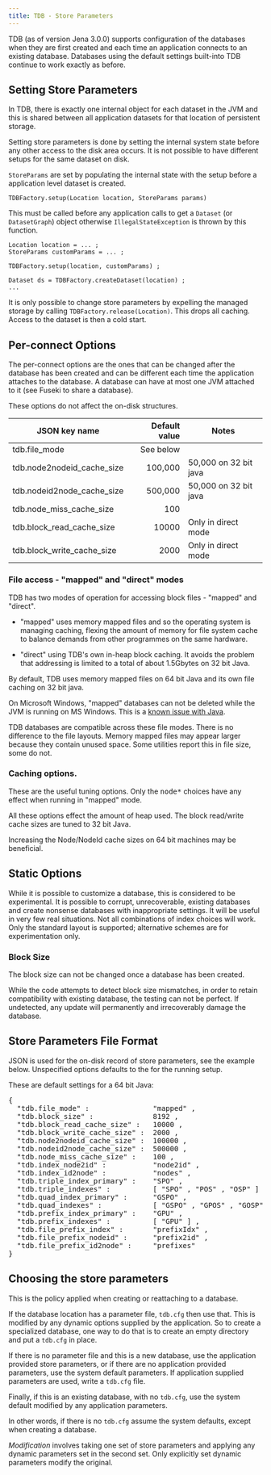 ```yaml
---
title: TDB - Store Parameters
---
```


TDB (as of version Jena 3.0.0) supports configuration of the
databases when they are first created and each time an application connects
to an existing database.  Databases using the default settings built-into
TDB continue to work exactly as before.

## Setting Store Parameters

In TDB, there is exactly one internal object for each dataset in the JVM
and this is shared between all application datasets for that location of
persistent storage.

Setting store parameters is done by setting the internal system state
before any other access to the disk area occurs. It is not possible to have
different setups for the same dataset on disk.

`StoreParams` are set by populating the internal state with the setup
before a application level dataset is created.

    TDBFactory.setup(Location location, StoreParams params)

This must be called before any application calls to get a `Dataset` (or
`DatasetGraph`) object otherwise `IllegalStateException` is thrown by this
function.

    Location location = ... ;
    StoreParams customParams = ... ;

    TDBFactory.setup(location, customParams) ;
    
    Dataset ds = TDBFactory.createDataset(location) ;
    ...

It is only possible to change store parameters by expelling the managed
storage by calling `TDBFactory.release(Location)`.  This drops all caching.
Access to the dataset is then a cold start.

## Per-connect Options

The per-connect options are the ones that can be changed after the database has
been created and can be different each time the application attaches to the
database.  A database can have at most one JVM attached to it (see Fuseki 
to share a database).

These options do not affect the on-disk structures.

| JSON key name                  | Default value | Notes                  |
|--------------------------------|--------------:|------------------------|
| tdb.file_mode                  | See below     |                        |
| tdb.node2nodeid_cache_size     | 100,000       |  50,000 on 32 bit java |
| tdb.nodeid2node_cache_size     | 500,000       |  50,000 on 32 bit java |
| tdb.node_miss_cache_size       |     100       |                        |
| tdb.block_read_cache_size      |   10000       | Only in direct mode    |
| tdb.block_write_cache_size     |    2000       | Only in direct mode    |

### File access - "mapped" and "direct" modes

TDB has two modes of operation for accessing block files - "mapped" and
"direct".

* "mapped" uses memory mapped files and so the operating system is managing
caching, flexing the amount of memory for file system cache to balance
demands from other programmes on the same hardware.

* "direct" using TDB's own in-heap block caching.  It avoids the problem that
addressing is limited to a total of about 1.5Gbytes on 32 bit Java.

By default, TDB uses memory mapped files on 64 bit Java and its own file
caching on 32 bit java.

On Microsoft Windows, "mapped" databases can not be deleted while the JVM is running on MS
Windows.  This is a [known issue with Java](http://bugs.java.com/view_bug.do?bug_id=4715154).

TDB databases are compatible across these file modes.  There is no
difference to the file layouts.  Memory mapped files may appear larger
because they contain unused space.  Some utilities report this in file
size, some do not.

### Caching options.

These are the useful tuning options.  Only the <tt>node*</tt> choices have
any effect when running in "mapped" mode.

All these options effect the amount of heap used.  The block read/write
cache sizes are tuned to 32 bit Java.

Increasing the Node/NodeId cache sizes on 64 bit machines may be
beneficial.

## Static Options

While it is possible to customize a database, this is considered to be
experimental. It is possible to corrupt, unrecoverable, existing databases
and create nonsense databases with inappropriate settings.  It will be
useful in very few real situations. Not all combinations of index choices
will work.  Only the standard layout is supported; alternative schemes are
for experimentation only.

### Block Size

The block size can not be changed once a database has been created.

While the code attempts to detect block size mismatches, in order to retain
compatibility with existing database, the testing can not be perfect.  If
undetected, any update will permanently and irrecoverably damage the
database.

## Store Parameters File Format

JSON is used for the on-disk record of store parameters, see the example
below.  Unspecified options defaults to the for the running setup.

These are default settings for a 64 bit Java:

<pre>
{ 
  "tdb.file_mode" :               "mapped" ,
  "tdb.block_size" :              8192 ,
  "tdb.block_read_cache_size" :   10000 ,
  "tdb.block_write_cache_size" :  2000 ,
  "tdb.node2nodeid_cache_size" :  100000 ,
  "tdb.nodeid2node_cache_size" :  500000 ,
  "tdb.node_miss_cache_size" :    100 ,
  "tdb.index_node2id" :           "node2id" ,
  "tdb.index_id2node" :           "nodes" ,
  "tdb.triple_index_primary" :    "SPO" ,
  "tdb.triple_indexes" :          [ "SPO" , "POS" , "OSP" ] ,
  "tdb.quad_index_primary" :      "GSPO" ,
  "tdb.quad_indexes" :            [ "GSPO" , "GPOS" , "GOSP" , "POSG" , "OSPG" , "SPOG" ] ,
  "tdb.prefix_index_primary" :    "GPU" ,
  "tdb.prefix_indexes" :          [ "GPU" ] ,
  "tdb.file_prefix_index" :       "prefixIdx" ,
  "tdb.file_prefix_nodeid" :      "prefix2id" ,
  "tdb.file_prefix_id2node" :     "prefixes"
}
</pre>

## Choosing the store parameters

This is the policy applied when creating or reattaching to a database.

If the database location has a parameter file, `tdb.cfg` then use that.
This is modified by any dynamic options supplied by the application.  So to
create a specialized database, one way to do that is to create an empty
directory and put a `tdb.cfg` in place.

If there is no parameter file and this is a new database, use the
application provided store parameters, or if there are no application
provided parameters, use the system default parameters. If application
supplied parameters are used, write a `tdb.cfg` file.

Finally, if this is an existing database, with no `tdb.cfg`, use the system
default modified by any application parameters.

In other words, if there is no `tdb.cfg` assume the system defaults, except
when creating a database.

*Modification* involves taking one set of store parameters and applying any
dynamic parameters set in the second set.  Only explicitly set dynamic
parameters modify the original.
